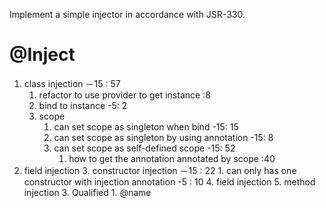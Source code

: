 Implement a simple injector in accordance with JSR-330.

# @Inject
1. class injection －15 : 57
    1. refactor to use provider to get instance :8
    1. bind to instance -5: 2 
    2. scope
        1. can set scope as singleton when bind -15: 15
        2. can set scope as singleton by using annotation -15: 8
        3. can set scope as self-defined scope -15: 52
            1. how to get the annotation annotated by scope :40
2. field injection
	3. constructor injection －15 : 22
	    1. can only has one constructor with injection annotation -5 : 10
	4. field injection
	5. method injection
    3. Qualified
        1. @name
